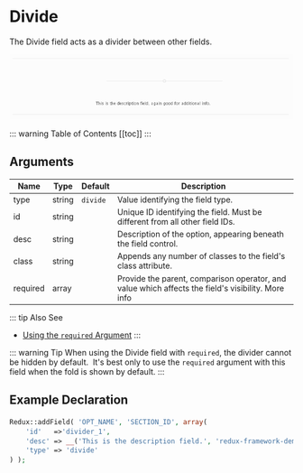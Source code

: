 # Divide

The Divide field acts as a divider between other fields.

<span style="display:block;text-align:center">![](./img/divide.png)</span>

::: warning Table of Contents
[[toc]]
:::

## Arguments
|Name|Type|Default|Description|
|--- |--- |--- |--- |
|type|string|`divide`|Value identifying the field type.|
|id|string||Unique ID identifying the field. Must be different from all other field IDs.|
|desc|string||Description of the option, appearing beneath the field control.|
|class|string||Appends any number of classes to the field's class attribute.|
|required|array||Provide the parent, comparison operator, and value which affects the field's visibility.  More info|


::: tip Also See
- [Using the `required` Argument](../configuration/argument-required.md)
:::

::: warning Tip
When using the Divide field with `required`, the divider cannot be hidden by default.  It's best only to use the `required` argument with this field when the fold is shown by default.
:::

## Example Declaration
```php
Redux::addField( 'OPT_NAME', 'SECTION_ID', array(
    'id'   =>'divider_1',
    'desc' => __('This is the description field.', 'redux-framework-demo'),
    'type' => 'divide'
) );
```

